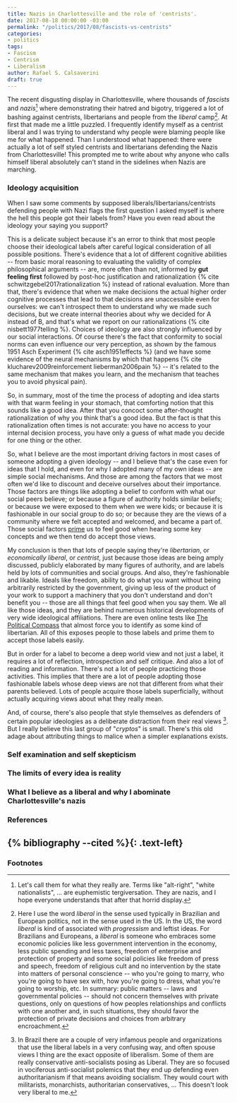 ```yaml
---
title: Nazis in Charlottesville and the role of 'centrists'.
date: 2017-08-18 00:00:00 -03:00
permalink: "/politics/2017/08/fascists-vs-centrists"
categories:
- politics
tags:
- Fascism
- Centrism
- Liberalism
author: Rafael S. Calsaverini
draft: true
---
```


The recent disgusting display in Charlottesville, where thousands of *fascists* and *nazis*[^nazis] where demonstrating their hatred and bigotry, triggered a lot of bashing against centrists, libertarians and people from the *liberal* camp[^liberals]. At first that made me a little puzzled. I frequently identify myself as a centrist liberal and I was trying to understand why people were blaming people like me for what happened. Than I understood what happened: there were actually a lot of self styled centrists and libertarians defending the Nazis from Charlottesville! This prompted me to write about why anyone who calls himself liberal absolutely can't stand in the sidelines when Nazis are marching.

### Ideology acquisition

When I saw some comments by supposed liberals/libertarians/centrists defending people with Nazi flags the first question I asked myself is where the hell this people got their labels from? Have you even read about the ideology your saying you support?

This is a delicate subject because it's an error to think that most people choose their ideological labels after careful logical consideration of all possible positions. There's evidence that a lot of different cognitive abilities -- from basic moral reasoning to evaluating the validity of complex philosophical arguments -- are, more often than not, informed by **gut feeling first** followed by post-hoc justification and rationalization {% cite schwitzgebel2017rationalization %} instead of rational evaluation. More than that, there's evidence that when we make decisions the actual higher order cognitive processes that lead to that decisions are unaccessible even for ourselves: we can't introspect them to understand why we made such decisions, but we create internal theories about why we decided for A instead of B, and that's what we report on our rationalizations {% cite nisbett1977telling %}. Choices of ideology are also strongly influenced by our social interactions. Of course there's the fact that conformity to social norms can even influence our very perception, as shown by the famous 1951 Asch Experiment {% cite asch1951effects %} (and we have some evidence of the neural mechanisms by which that happens {% cite klucharev2009reinforcement lieberman2006pain %} -- it's related to the same mechanism that makes you learn, and the mechanism that teaches you to avoid physical pain).

So, in summary, most of the time the process of adopting and idea starts with that warm feeling in your stomach, that comforting notion that this sounds like a good idea. After that you concoct some after-thought rationalization of why you think that's a good idea. But the fact is that this rationalization often times is not accurate: you have no access to your internal decision process, you have only a guess of what made you decide for one thing or the other.

So, what I believe are the most important driving factors in most cases of someone adopting a given ideology -- and I believe that's the case even for ideas that I hold, and even for why I adopted many of my own ideas -- are simple social mechanisms. And those are among the factors that we most often we'd like to discount and deceive ourselves about their importance. Those factors are things like adopting a belief to conform with what our social peers believe; or because a figure of authority holds similar beliefs; or because we were exposed to them when we were kids; or because it is fashionable in our social group to do so; or because they are the views of a community where we felt accepted and welcomed, and became a part of. Those social factors [prime](https://en.wikipedia.org/wiki/Priming_(psychology)) us to feel good when hearing some key concepts and we then tend do accept those views.

My conclusion is then that lots of people saying they're *libertarian*, or *economically liberal*, or *centrist*, just because those ideas are being amply discussed, publicly elaborated by many figures of authority, and are labels held by lots of communities and social groups. And also, they're fashionable and likable. Ideals like freedom, ability to do what you want without being arbitrarily restricted by the government, giving up less of the product of your work to support a machinery that you don't understand and don't benefit you -- those are all things that feel good when you say them. We all like those ideas, and they are behind numerous historical developments of very wide ideological affiliations. There are even online tests like [The Political Compass](https://www.politicalcompass.org/) that almost force you to identify as some kind of libertarian. All of this exposes people to those labels and prime them to accept those labels easily.

But in order for a label to become a deep world view and not just a label, it requires a lot of reflection, introspection and self critique. And also a lot of reading and information. There's not a lot of people practicing those activities. This implies that there are a lot of people adopting those fashionable labels whose deep views are not that different from what their parents believed. Lots of people acquire those labels superficially, without actually acquiring views about what they really mean.

And, of course, there's also people that style themselves as defenders of certain popular ideologies as a deliberate distraction from their real views [^cryptos]. But I really believe this last group of "*cryptos*" is small. There's this old adage about attributing things to malice when a simpler explanations exists.

### Self examination and self skepticism

### The limits of every idea is reality

### What I believe as a liberal and why I abominate Charlottesville's nazis


### References

{% bibliography --cited %}{: .text-left}
---

### Footnotes
[^nazis]: Let's call them for what they really are. Terms like "alt-right", "white nationalists", ... are euphemistic tergiversation. They are nazis, and I hope everyone understands that after that horrid display.

[^liberals]: Here I use the word *liberal* in the sense used typically in Brazilian and European politics, not in the sense used in the US. In the US, the word *liberal* is kind of associated with *progressism* and leftist ideas. For Brazilians and Europeans, a *liberal* is someone who embraces some economic policies like less government intervention in the economy, less public spending and less taxes, freedom of enterprise and protection of property and some social policies like freedom of press and speech, freedom of religious cult and no intervention by the state into matters of personal conscience -- who you're going to marry, who you're going to have sex with, how you're going to dress, what you're going to worship, etc. In summary: public matters -- laws and governmental policies -- should not concern themselves with private questions, only on questions of how peoples relationships and conflicts with one another and, in such situations, they should favor the protection of private decisions and choices from arbitrary encroachment.

[^cryptos]: In Brazil there are a couple of very infamous people and organizations that use the liberal labels in a very confusing way, and often spouse views I thing are the exact opposite of liberalism. Some of them are really conservative anti-socialists posing as Liberal. They are so focused in vociferous anti-socialist polemics that they end up defending even authoritarianism if that means avoiding socialism. They would court with militarists, monarchists, authoritarian conservatives, ... This doesn't look very liberal to me.
